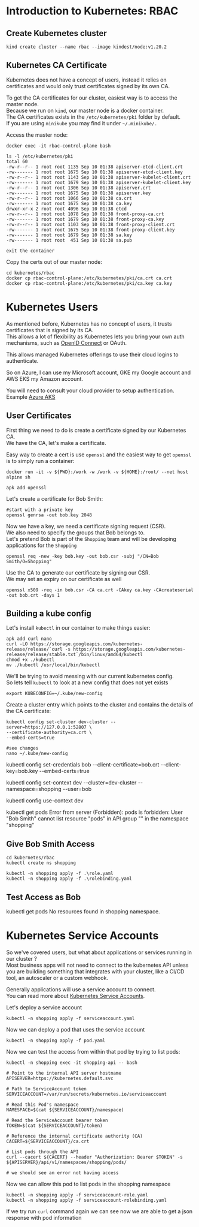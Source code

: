 # Introduction to Kubernetes: RBAC

## Create Kubernetes cluster


```
kind create cluster --name rbac --image kindest/node:v1.20.2
```

## Kubernetes CA Certificate

Kubernetes does not have a concept of users, instead it relies on certificates and would only 
trust certificates signed by its own CA. </br>

To get the CA certificates for our cluster, easiest way is to access the master node. </br>
Because we run on `kind`, our master node is a docker container. </br>
The CA certificates exists in the `/etc/kubernetes/pki` folder by default. </br>
If you are using `minikube` you may find it under `~/.minikube/.`

Access the master node:

```
docker exec -it rbac-control-plane bash

ls -l /etc/kubernetes/pki
total 60
-rw-r--r-- 1 root root 1135 Sep 10 01:38 apiserver-etcd-client.crt
-rw------- 1 root root 1675 Sep 10 01:38 apiserver-etcd-client.key
-rw-r--r-- 1 root root 1143 Sep 10 01:38 apiserver-kubelet-client.crt
-rw------- 1 root root 1679 Sep 10 01:38 apiserver-kubelet-client.key
-rw-r--r-- 1 root root 1306 Sep 10 01:38 apiserver.crt
-rw------- 1 root root 1675 Sep 10 01:38 apiserver.key
-rw-r--r-- 1 root root 1066 Sep 10 01:38 ca.crt
-rw------- 1 root root 1675 Sep 10 01:38 ca.key
drwxr-xr-x 2 root root 4096 Sep 10 01:38 etcd
-rw-r--r-- 1 root root 1078 Sep 10 01:38 front-proxy-ca.crt
-rw------- 1 root root 1679 Sep 10 01:38 front-proxy-ca.key
-rw-r--r-- 1 root root 1103 Sep 10 01:38 front-proxy-client.crt
-rw------- 1 root root 1675 Sep 10 01:38 front-proxy-client.key
-rw------- 1 root root 1679 Sep 10 01:38 sa.key
-rw------- 1 root root  451 Sep 10 01:38 sa.pub

exit the container
```

Copy the certs out of our master node:

```
cd kubernetes/rbac
docker cp rbac-control-plane:/etc/kubernetes/pki/ca.crt ca.crt
docker cp rbac-control-plane:/etc/kubernetes/pki/ca.key ca.key
```

# Kubernetes Users

As mentioned before, Kubernetes has no concept of users, it trusts certificates that is signed by its CA. <br/>
This allows a lot of flexibility as Kubernetes lets you bring your own auth mechanisms, such as [OpenID Connect](https://kubernetes.io/docs/reference/access-authn-authz/authentication/#openid-connect-tokens) or OAuth. </br>

 <p> This allows managed Kubernetes offerings to use their cloud logins to authenticate. </p>

 So on Azure, I can use my Microsoft account, GKE my Google account and AWS EKS my Amazon account. </br>

 You will need to consult your cloud provider to setup authentication. </br>
 Example [Azure AKS](https://docs.microsoft.com/en-us/azure/aks/azure-ad-integration-cli)

## User Certificates

First thing we need to do is create a certificate signed by our Kubernetes CA. </br>
We have the CA, let's make a certificate. </br>

Easy way to create a cert is use `openssl` and the easiest way to get `openssl` is to simply run a container:

```
docker run -it -v ${PWD}:/work -w /work -v ${HOME}:/root/ --net host alpine sh

apk add openssl
```

Let's create a certificate for Bob Smith:


```
#start with a private key
openssl genrsa -out bob.key 2048

```

Now we have a key, we need a certificate signing request (CSR). </br>
We also need to specify the groups that Bob belongs to. </br>
Let's pretend Bob is part of the `Shopping` team and will be developing 
applications for the `Shopping` 

```
openssl req -new -key bob.key -out bob.csr -subj "/CN=Bob Smith/O=Shopping"
```

Use the CA to generate our certificate by signing our CSR. </br>
We may set an expiry on our certificate as well

```
openssl x509 -req -in bob.csr -CA ca.crt -CAkey ca.key -CAcreateserial -out bob.crt -days 1
```

## Building a kube config

Let's install `kubectl` in our container to make things easier:

```
apk add curl nano
curl -LO https://storage.googleapis.com/kubernetes-release/release/`curl -s https://storage.googleapis.com/kubernetes-release/release/stable.txt`/bin/linux/amd64/kubectl
chmod +x ./kubectl
mv ./kubectl /usr/local/bin/kubectl
```

We'll be trying to avoid messing with our current kubernetes config. </br>
So lets tell `kubectl` to look at a new config that does not yet exists 

```
export KUBECONFIG=~/.kube/new-config
```

Create a cluster entry which points to the cluster and contains the details of the CA certificate:

```
kubectl config set-cluster dev-cluster --server=https://127.0.0.1:52807 \
--certificate-authority=ca.crt \
--embed-certs=true

#see changes 
nano ~/.kube/new-config
```


kubectl config set-credentials bob --client-certificate=bob.crt  --client-key=bob.key --embed-certs=true

kubectl config set-context dev --cluster=dev-cluster --namespace=shopping --user=bob 

kubectl config use-context dev

kubectl get pods
Error from server (Forbidden): pods is forbidden: User "Bob Smith" cannot list resource "pods" in API group "" in the namespace "shopping"


## Give Bob Smith Access

```
cd kubernetes/rbac
kubectl create ns shopping

kubectl -n shopping apply -f .\role.yaml
kubectl -n shopping apply -f .\rolebinding.yaml
```

## Test Access as Bob

kubectl get pods
No resources found in shopping namespace.

# Kubernetes Service Accounts

So we've covered users, but what about applications or services running in our cluster ? </br>
Most business apps will not need to connect to the kubernetes API unless you are building something that integrates with your cluster, like a CI/CD tool, an autoscaler or a custom webhook. </br>

Generally applications will use a service account to connect. </br>
You can read more about [Kubernetes Service Accounts](https://kubernetes.io/docs/tasks/configure-pod-container/configure-service-account/).

Let's deploy a service account 

```
kubectl -n shopping apply -f serviceaccount.yaml

```
Now we can deploy a pod that uses the service account 
```
kubectl -n shopping apply -f pod.yaml
```
Now we can test the access from within that pod by trying to list pods:

```
kubectl -n shopping exec -it shopping-api -- bash

# Point to the internal API server hostname
APISERVER=https://kubernetes.default.svc

# Path to ServiceAccount token
SERVICEACCOUNT=/var/run/secrets/kubernetes.io/serviceaccount

# Read this Pod's namespace
NAMESPACE=$(cat ${SERVICEACCOUNT}/namespace)

# Read the ServiceAccount bearer token
TOKEN=$(cat ${SERVICEACCOUNT}/token)

# Reference the internal certificate authority (CA)
CACERT=${SERVICEACCOUNT}/ca.crt

# List pods through the API
curl --cacert ${CACERT} --header "Authorization: Bearer $TOKEN" -s ${APISERVER}/api/v1/namespaces/shopping/pods/ 

# we should see an error not having access
```

Now we can allow this pod to list pods in the shopping namespace
```
kubectl -n shopping apply -f serviceaccount-role.yaml
kubectl -n shopping apply -f serviceaccount-rolebinding.yaml
```

If we try run `curl` command again we can see now we are able to get a json 
response with pod information
